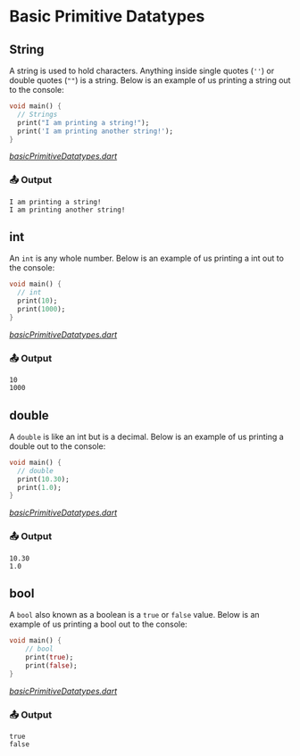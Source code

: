 # Basic Primitive Datatypes

## String

A string is used to hold characters. Anything inside single quotes (`''`) or double quotes (`""`) is a string. Below is an example of us printing a string out to the console:

```dart
void main() {
  // Strings
  print("I am printing a string!");
  print('I am printing another string!');
}
```

_[basicPrimitiveDatatypes.dart](code/basicPrimitiveDatatypes.dart)_

### 📤 Output

```
I am printing a string!
I am printing another string!
```

## int

An `int` is any whole number. Below is an example of us printing a int out to the console:

```dart
void main() {
  // int
  print(10);
  print(1000);
}
```

_[basicPrimitiveDatatypes.dart](code/basicPrimitiveDatatypes.dart)_

### 📤 Output

```
10
1000
```

## double

A `double` is like an int but is a decimal. Below is an example of us printing a double out to the console:

```dart
void main() {
  // double
  print(10.30);
  print(1.0);
}
```

_[basicPrimitiveDatatypes.dart](code/basicPrimitiveDatatypes.dart)_

### 📤 Output

```
10.30
1.0
```

## bool

A `bool` also known as a boolean is a `true` or `false` value. Below is an example of us printing a bool out to the console:

```dart
void main() {
    // bool
    print(true);
    print(false);
}
```

_[basicPrimitiveDatatypes.dart](code/basicPrimitiveDatatypes.dart)_

### 📤 Output

```
true
false
```

